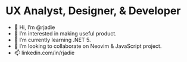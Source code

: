 # UX Analyst, Designer, & Developer

- 👋 Hi, I’m @rjadie
- 👀 I’m interested in making useful product.
- 🌱 I’m currently learning .NET 5.
- 💞️ I’m looking to collaborate on Neovim & JavaScript project.
- 📫 linkedin.com/in/rjadie
